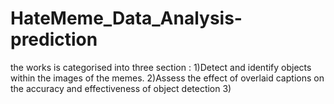 # HateMeme_Data_Analysis-prediction
the works is categorised into three section :
1)Detect and identify objects within the images of the memes.
2)Assess the effect of overlaid captions on the accuracy and effectiveness of object detection
3)
